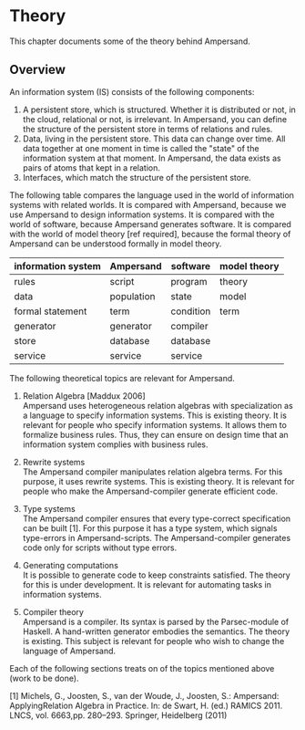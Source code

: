 # Theory

This chapter documents some of the theory behind Ampersand.

## Overview
An information system (IS) consists of the following components:
1. A persistent store, which is structured. Whether it is distributed or not, in the cloud, relational or not, is irrelevant. In Ampersand, you can define the structure of the persistent store in terms of relations and rules.
2. Data, living in the persistent store. This data can change over time. All data together at one moment in time is called the "state" of the information system at that moment. In Ampersand, the data exists  as pairs of atoms that kept in a relation.
3. Interfaces, which match the structure of the persistent store.

The following table compares the language used in the world of information systems with related worlds. It is compared with Ampersand, because we use Ampersand to design information systems. It is compared with the world of software, because Ampersand generates software. It is compared with the world of model theory [ref required], because the formal theory of Ampersand can be understood formally in model theory. 

| information system | Ampersand | software | model theory |
| -- | -- | -- | -- |
| rules | script | program | theory |
| data | population | state | model |
| formal statement | term | condition | term |
| generator | generator | compiler |
| store | database | database |
| service | service | service |

The following theoretical topics are relevant for Ampersand.

1. Relation Algebra [Maddux 2006]<br>
Ampersand uses heterogeneous relation algebras with specialization as  a language to specify information systems. This is existing theory. It is relevant for people who specify information systems. It allows them to formalize business rules. Thus, they can ensure on design time that an information system complies with business rules.

2. Rewrite systems<br>
The Ampersand compiler manipulates relation algebra terms. For this purpose, it uses rewrite systems. This is existing theory. It is relevant for people who make the Ampersand-compiler generate efficient code.

3. Type systems<br>
The Ampersand compiler ensures that every type-correct specification can be built [1]. For this purpose it has a type system, which signals type-errors in Ampersand-scripts. The Ampersand-compiler generates code only for scripts without type errors.

4. Generating computations<br>
It is possible to generate code to keep constraints satisfied. The theory for this is under development. It is relevant for automating tasks in information systems.

5. Compiler theory<br>
Ampersand is a compiler. Its syntax is parsed by the Parsec-module of Haskell. A hand-written generator embodies the semantics. The theory is existing. This subject is relevant for people who wish to change the language of Ampersand.

Each of the following sections treats on of the topics mentioned above (work to be done).

[1] Michels, G., Joosten, S., van der Woude, J., Joosten, S.: Ampersand: ApplyingRelation Algebra in Practice. In: de Swart, H. (ed.) RAMICS 2011. LNCS, vol. 6663,pp. 280–293. Springer, Heidelberg (2011)